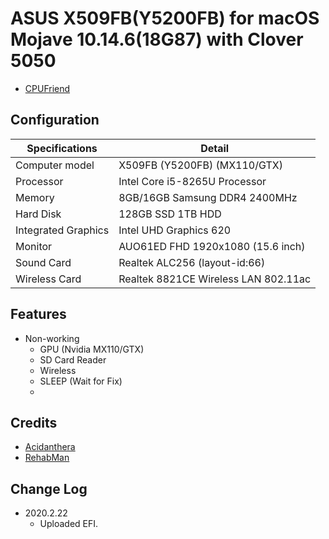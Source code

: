 
# ASUS X509FB(Y5200FB) for macOS Mojave 10.14.6(18G87) with Clover 5050

- [CPUFriend](https://github.com/daliansky/XiaoMi-Pro/tree/master/one-key-cpufriend)

## Configuration

| Specifications | Detail                                                  |
| ------------------- | -------------------------------------------|
| Computer model      | X509FB (Y5200FB) (MX110/GTX)                |
| Processor           | Intel Core i5-8265U Processor     |
| Memory              | 8GB/16GB Samsung DDR4 2400MHz              |
| Hard Disk           | 128GB SSD 1TB HDD    |
| Integrated Graphics | Intel UHD Graphics 620                     |
| Monitor             | AUO61ED FHD 1920x1080 (15.6 inch)        |
| Sound Card          | Realtek ALC256 (layout-id:66)              |
| Wireless Card       | Realtek 8821CE Wireless LAN 802.11ac                      |

## Features

* Non-working
   * GPU (Nvidia MX110/GTX)
   * SD Card Reader
   * Wireless
   * SLEEP (Wait for Fix)
   *

## Credits

- [Acidanthera](https://github.com/acidanthera)
- [RehabMan](https://github.com/RehabMan)

## Change Log

- 2020.2.22
	- Uploaded EFI.
